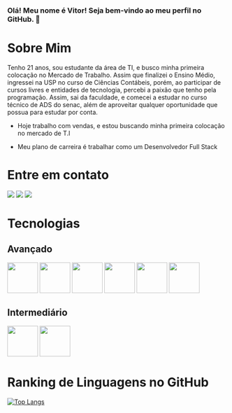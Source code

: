 <head>
  <link rel="stylesheet" href="https://cdnjs.cloudflare.com/ajax/libs/font-awesome/6.5.2/css/all.min.css" integrity="sha512-SnH5WK+bZxgPHs44uWIX+LLJAJ9/2PkPKZ5QiAj6Ta86w+fsb2TkcmfRyVX3pBnMFcV7oQPJkl9QevSCWr3W6A==" crossorigin="anonymous" referrerpolicy="no-referrer" />
</head>

### Olá! Meu nome é Vitor! Seja bem-vindo ao meu perfil no GitHub. 👋
  <h1>Sobre Mim</h1> 
  Tenho 21 anos, sou estudante da área de TI, e busco
  minha primeira colocação no Mercado de
  Trabalho. Assim que finalizei o Ensino Médio,
  ingressei na USP no curso de Ciências
  Contábeis, porém, ao participar de cursos
  livres e entidades de tecnologia, percebi a
  paixão que tenho pela programação. Assim,
  sai da faculdade, e comecei a estudar no
  curso técnico de ADS do senac, além de
  aproveitar qualquer oportunidade que
  possua para estudar por conta.
  
- Hoje trabalho com vendas, e estou buscando minha primeira colocação no mercado de T.I

- Meu plano de carreira é trabalhar como um Desenvolvedor Full Stack

<h1>Entre em contato</h1>
 <a href = "https://wa.me/5511997682800"><img loading="lazy" src="https://img.shields.io/badge/WhatsApp-25D366?style=for-the-badge&logo=whatsapp&logoColor=white" target="_blank"></a>
 <a href = "mailto: vitorratollasoares@gmail.com"><img loading="lazy" src="https://img.shields.io/badge/Gmail-D14836?style=for-the-badge&logo=gmail&logoColor=white" target="_blank"></a>
 <a href="https://instagram.com/ratollasoares_19" target="_blank"><img loading="lazy" src="https://img.shields.io/badge/-Instagram-%23E4405F?style=for-the-badge&logo=instagram&logoColor=white" target="_blank"></a>

 <h1>Tecnologias</h1>
 <h2>Avançado</h2>
 <div  display="flex">
   <img src="https://cdn.jsdelivr.net/gh/devicons/devicon@latest/icons/html5/html5-original-wordmark.svg" width="70px" height="70px" /> 
   <img src="https://cdn.jsdelivr.net/gh/devicons/devicon@latest/icons/css3/css3-original-wordmark.svg" width="70px" height="70px" /> 
   <img src="https://cdn.jsdelivr.net/gh/devicons/devicon@latest/icons/javascript/javascript-original.svg" width="70px" height="70px"  />
   <img src="https://cdn.jsdelivr.net/gh/devicons/devicon@latest/icons/git/git-original.svg" width="70px" height="70px" />
   <img src="https://cdn.jsdelivr.net/gh/devicons/devicon@latest/icons/github/github-original-wordmark.svg" width="70px" height="70px"  />
    <img src="https://cdn.jsdelivr.net/gh/devicons/devicon@latest/icons/mysql/mysql-original-wordmark.svg" width="70px" height="70px" />      
  </div>
 <h2>Intermediário</h2>
 <div display="flex" gap="20px">
   <img src="https://cdn.jsdelivr.net/gh/devicons/devicon@latest/icons/java/java-original-wordmark.svg" width="70px" height="70px"  />
   <img src="https://cdn.jsdelivr.net/gh/devicons/devicon@latest/icons/nodejs/nodejs-original-wordmark.svg" width="70px" height="70px"  />   
 </div>
 
 
 <h1>Ranking de Linguagens no GitHub</h1>     

 
[![Top Langs](https://github-readme-stats.vercel.app/api/top-langs/?username=VitorR-Soares&layout=donut)](https://github.com/VitorR-Soares/github-readme-stats)
